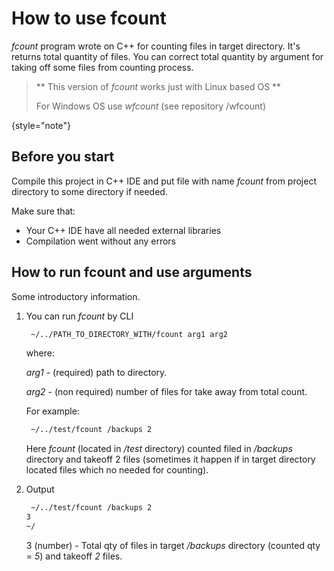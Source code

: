 # How to use fcount

*fcount* program wrote on C++ for counting files in target directory.
It's returns total quantity of files. You can correct total quantity by argument for taking off some files from counting process. 

> ** This version of *fcount* works just with Linux based OS **
>
> For Windows OS use *wfcount* (see repository /wfcount)
>
{style="note"}

## Before you start

Compile this project in C++ IDE and put file with name *fcount* from project directory to some directory if needed. 

Make sure that:
- Your C++ IDE have all needed external libraries
- Compilation went without any errors

## How to run fcount and use arguments

Some introductory information.

1. You can run *fcount* by CLI

   ```bash
    ~/../PATH_TO_DIRECTORY_WITH/fcount arg1 arg2
   ```
   where:

      *arg1* - (required) path to directory.

      *arg2* - (non required) number of files for take away from total count.

   For example:

   ```bash
    ~/../test/fcount /backups 2
   ```

   Here *fcount* (located in */test* directory) counted filed in */backups* directory and takeoff 2 files (sometimes it happen if in target directory located files which no needed for counting).

2. Output 

   ```bash
    ~/../test/fcount /backups 2
   3
   ~/
   ```
   3 (number) - Total qty of files in target */backups* directory (counted qty = *5*)  and takeoff *2* files.
